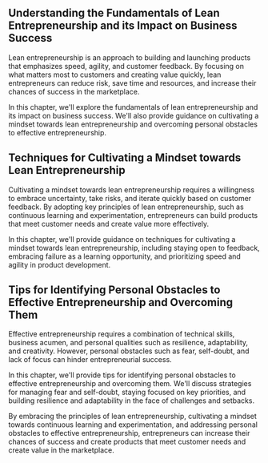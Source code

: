 
Understanding the Fundamentals of Lean Entrepreneurship and its Impact on Business Success
------------------------------------------------------------------------------------------

Lean entrepreneurship is an approach to building and launching products that emphasizes speed, agility, and customer feedback. By focusing on what matters most to customers and creating value quickly, lean entrepreneurs can reduce risk, save time and resources, and increase their chances of success in the marketplace.

In this chapter, we'll explore the fundamentals of lean entrepreneurship and its impact on business success. We'll also provide guidance on cultivating a mindset towards lean entrepreneurship and overcoming personal obstacles to effective entrepreneurship.

Techniques for Cultivating a Mindset towards Lean Entrepreneurship
------------------------------------------------------------------

Cultivating a mindset towards lean entrepreneurship requires a willingness to embrace uncertainty, take risks, and iterate quickly based on customer feedback. By adopting key principles of lean entrepreneurship, such as continuous learning and experimentation, entrepreneurs can build products that meet customer needs and create value more effectively.

In this chapter, we'll provide guidance on techniques for cultivating a mindset towards lean entrepreneurship, including staying open to feedback, embracing failure as a learning opportunity, and prioritizing speed and agility in product development.

Tips for Identifying Personal Obstacles to Effective Entrepreneurship and Overcoming Them
-----------------------------------------------------------------------------------------

Effective entrepreneurship requires a combination of technical skills, business acumen, and personal qualities such as resilience, adaptability, and creativity. However, personal obstacles such as fear, self-doubt, and lack of focus can hinder entrepreneurial success.

In this chapter, we'll provide tips for identifying personal obstacles to effective entrepreneurship and overcoming them. We'll discuss strategies for managing fear and self-doubt, staying focused on key priorities, and building resilience and adaptability in the face of challenges and setbacks.

By embracing the principles of lean entrepreneurship, cultivating a mindset towards continuous learning and experimentation, and addressing personal obstacles to effective entrepreneurship, entrepreneurs can increase their chances of success and create products that meet customer needs and create value in the marketplace.
